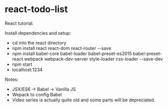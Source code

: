 # react-todo-list
React tutorial.

Install dependencies and setup:
- cd into the react directory
- npm install react react-dom react-router --save
- npm install babel-core babel-loader babel-preset-es2015 babel-preset-react webpack webpack-dev-server style-loader css-loader --save-dev
- npm start
- localhost:1234

Notes:
- JSX/ES6 -> Babel -> Vanilla JS
- Wepack to config Babel
- Video series is actually quite old and some parts will be depreciated.
